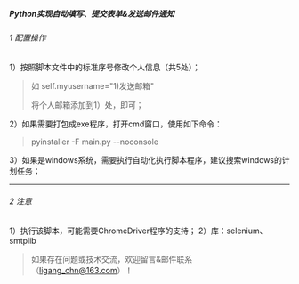 ##### Python实现自动填写、提交表单&发送邮件通知

###### 1 配置操作

1）按照脚本文件中的标准序号修改个人信息（共5处）；
>如 self.myusername="1)发送邮箱"
>
>将个人邮箱添加到1）处，即可；

2）如果需要打包成exe程序，打开cmd窗口，使用如下命令：
>pyinstaller -F main.py --noconsole

3）如果是windows系统，需要执行自动化执行脚本程序，建议搜索windows的计划任务；

*****
###### 2 注意
1）执行该脚本，可能需要ChromeDriver程序的支持；
2）库：selenium、smtplib

>如果存在问题或技术交流，欢迎留言&邮件联系（ligang_chn@163.com）！


